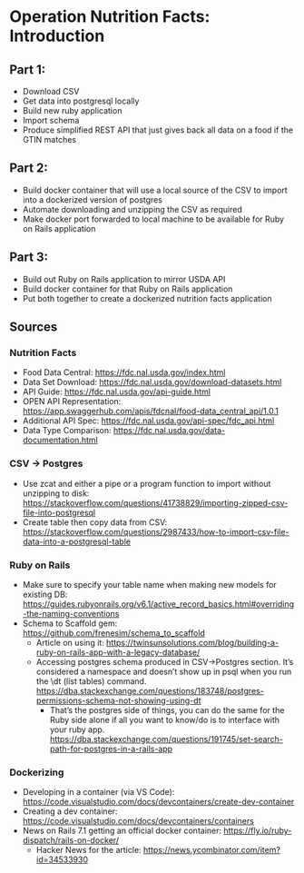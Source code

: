 # Operation Nutrition Facts: Introduction

## Part 1:

- Download CSV
- Get data into postgresql locally
- Build new ruby application
- Import schema
- Produce simplified REST API that just gives back all data on a food if the GTIN matches

## Part 2:

- Build docker container that will use a local source of the CSV to import into a dockerized version of postgres
- Automate downloading and unzipping the CSV as required
- Make docker port forwarded to local machine to be available for Ruby on Rails application

## Part 3:

- Build out Ruby on Rails application to mirror USDA API
- Build docker container for that Ruby on Rails application
- Put both together to create a dockerized nutrition facts application

## Sources
### Nutrition Facts

- Food Data Central: https://fdc.nal.usda.gov/index.html
- Data Set Download: https://fdc.nal.usda.gov/download-datasets.html
- API Guide: https://fdc.nal.usda.gov/api-guide.html
- OPEN API Representation: https://app.swaggerhub.com/apis/fdcnal/food-data_central_api/1.0.1
- Additional API Spec: https://fdc.nal.usda.gov/api-spec/fdc_api.html
- Data Type Comparison: https://fdc.nal.usda.gov/data-documentation.html

### CSV -> Postgres

- Use zcat and either a pipe or a program function to import without unzipping to disk: https://stackoverflow.com/questions/41738829/importing-zipped-csv-file-into-postgresql
- Create table then copy data from CSV: https://stackoverflow.com/questions/2987433/how-to-import-csv-file-data-into-a-postgresql-table

### Ruby on Rails

- Make sure to specify your table name when making new models for existing DB: https://guides.rubyonrails.org/v6.1/active_record_basics.html#overriding-the-naming-conventions
- Schema to Scaffold gem: https://github.com/frenesim/schema_to_scaffold
  - Article on using it: https://twinsunsolutions.com/blog/building-a-ruby-on-rails-app-with-a-legacy-database/
  - Accessing postgres schema produced in CSV->Postgres section. It’s considered a namespace and doesn’t show up in psql when you run the \dt (list tables) command. https://dba.stackexchange.com/questions/183748/postgres-permissions-schema-not-showing-using-dt
    - That’s the postgres side of things, you can do the same for the Ruby side alone if all you want to know/do is to interface with your ruby app. https://dba.stackexchange.com/questions/191745/set-search-path-for-postgres-in-a-rails-app

### Dockerizing

- Developing in a container (via VS Code): https://code.visualstudio.com/docs/devcontainers/create-dev-container
- Creating a dev container: https://code.visualstudio.com/docs/devcontainers/containers
- News on Rails 7.1 getting an official docker container: https://fly.io/ruby-dispatch/rails-on-docker/
  - Hacker News for the article: https://news.ycombinator.com/item?id=34533930
